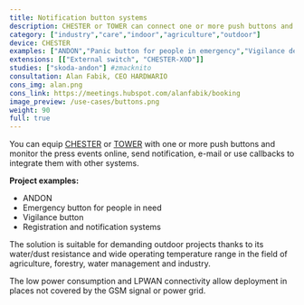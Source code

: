 ```yaml
---
title: Notification button systems
description: CHESTER or TOWER can connect one or more push buttons and monitor the press events online. The solution is suitable even for demanding outdoor projects and industrial use.
category: ["industry","care","indoor","agriculture","outdoor"]
device: CHESTER
examples: ["ANDON","Panic button for people in emergency","Vigilance device","Registration and notification systems"]
extensions: [["External switch", "CHESTER-X0D"]]
studies: ["skoda-andon"] #zmacknito 
consultation: Alan Fabik, CEO HARDWARIO
cons_img: alan.png
cons_link: https://meetings.hubspot.com/alanfabik/booking
image_preview: /use-cases/buttons.png
weight: 90
full: true
---
```


You can equip [CHESTER](/chester/) or [TOWER](/kit/) with one or more push buttons and monitor the press events online, send notification, e-mail or use callbacks to integrate them with other systems. 

**Project examples:**

* ANDON 
* Emergency button for people in need
* Vigilance button
* Registration and notification systems

The solution is suitable for demanding outdoor projects thanks to its water/dust resistance and wide operating temperature range in the field of agriculture, forestry, water management and industry.

The low power consumption and LPWAN connectivity allow deployment in places not covered by the GSM signal or power grid.
